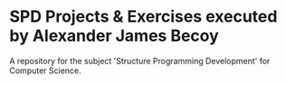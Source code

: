 # SPD Projects & Exercises executed by Alexander James Becoy

A repository for the subject 'Structure Programming Development' for Computer Science.
